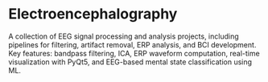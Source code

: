 # Electroencephalography
A collection of EEG signal processing and analysis projects, including pipelines for filtering, artifact removal, ERP analysis, and BCI development. Key features: bandpass filtering, ICA, ERP waveform computation, real-time visualization with PyQt5, and EEG-based mental state classification using ML.
